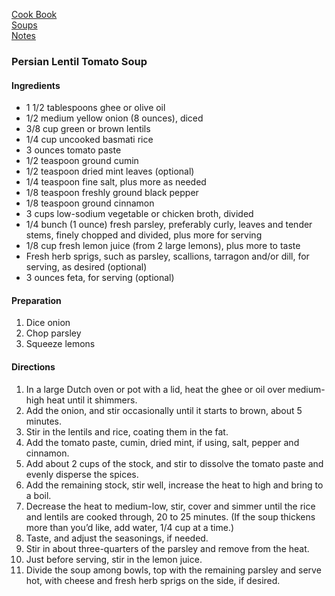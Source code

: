 [Cook Book](https://github.com/vmsmith/CookBook/blob/master/README.md)   
[Soups](https://github.com/vmsmith/CookBook/blob/master/soups.md)   
[Notes](https://github.com/vmsmith/CookBook/blob/master/notes.md)   

### Persian Lentil Tomato Soup   

#### Ingredients

* 1 1/2 tablespoons ghee or olive oil
* 1/2 medium yellow onion (8 ounces), diced
* 3/8 cup green or brown lentils
* 1/4 cup uncooked basmati rice
* 3 ounces tomato paste
* 1/2 teaspoon ground cumin
* 1/2 teaspoon dried mint leaves (optional)
* 1/4 teaspoon fine salt, plus more as needed
* 1/8 teaspoon freshly ground black pepper
* 1/8 teaspoon ground cinnamon
* 3 cups low-sodium vegetable or chicken broth, divided
* 1/4 bunch (1 ounce) fresh parsley, preferably curly, leaves and tender stems, finely chopped and divided, plus more for serving
* 1/8 cup fresh lemon juice (from 2 large lemons), plus more to taste
* Fresh herb sprigs, such as parsley, scallions, tarragon and/or dill, for serving, as desired (optional)
* 3 ounces feta, for serving (optional)

#### Preparation   
1. Dice onion   
2. Chop parsley   
3. Squeeze lemons   

#### Directions   

1. In a large Dutch oven or pot with a lid, heat the ghee or oil over medium-high heat until it shimmers.   
2. Add the onion, and stir occasionally until it starts to brown, about 5 minutes.   
3. Stir in the lentils and rice, coating them in the fat.  
4. Add the tomato paste, cumin, dried mint, if using, salt, pepper and cinnamon.  
5. Add about 2 cups of the stock, and stir to dissolve the tomato paste and evenly disperse the spices.  
6. Add the remaining stock, stir well, increase the heat to high and bring to a boil.  
7. Decrease the heat to medium-low, stir, cover and simmer until the rice and lentils are cooked through, 20 to 25 minutes. (If the soup thickens more than you’d like, add water, 1/4 cup at a time.)   
8. Taste, and adjust the seasonings, if needed.    
9. Stir in about three-quarters of the parsley and remove from the heat.   
10. Just before serving, stir in the lemon juice.    
11. Divide the soup among bowls, top with the remaining parsley and serve hot, with cheese and fresh herb sprigs on the side, if desired.
